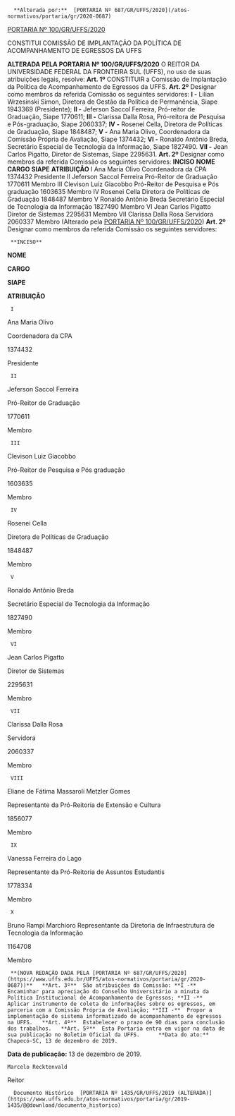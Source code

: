       **Alterada por:**  [PORTARIA Nº 687/GR/UFFS/2020](/atos-normativos/portaria/gr/2020-0687) 

  [PORTARIA Nº 100/GR/UFFS/2020](/atos-normativos/portaria/gr/2020-0100) 

   CONSTITUI COMISSÃO DE IMPLANTAÇÃO DA POLÍTICA DE ACOMPANHAMENTO DE EGRESSOS DA UFFS  

 **ALTERADA PELA PORTARIA Nº 100/GR/UFFS/2020**   O REITOR DA UNIVERSIDADE FEDERAL DA FRONTEIRA SUL (UFFS), no uso de suas atribuições legais, resolve:   **Art. 1º**  CONSTITUIR a Comissão de Implantação da Política de Acompanhamento de Egressos da UFFS. **Art. 2º**  Designar como membros da referida Comissão os seguintes servidores: **I -**  Lilian Wrzesinski Simon, Diretora de Gestão da Política de Permanência, Siape 1943369 (Presidente); **II -**  Jeferson Saccol Ferreira, Pró-reitor de Graduação, Siape 1770611; **III -**  Clarissa Dalla Rosa, Pró-reitora de Pesquisa e Pós-graduação, Siape 2060337; **IV -**  Rosenei Cella, Diretora de Políticas de Graduação, Siape 1848487; **V -**  Ana Maria Olivo, Coordenadora da Comissão Própria de Avaliação, Siape 1374432; **VI -**  Ronaldo Antônio Breda, Secretário Especial de Tecnologia da Informação, Siape 1827490. **VII -**  Jean Carlos Pigatto, Diretor de Sistemas, Siape 2295631. **Art. 2º**  Designar como membros da referida Comissão os seguintes servidores:     **INCISO**   **NOME**   **CARGO**   **SIAPE**   **ATRIBUIÇÃO**     I   Ana Maria Olivo   Coordenadora da CPA   1374432   Presidente     II   Jeferson Saccol Ferreira   Pró-Reitor de Graduação   1770611   Membro     III   Clevison Luiz Giacobbo   Pró-Reitor de Pesquisa e Pós graduação   1603635   Membro     IV   Rosenei Cella   Diretora de Políticas de Graduação   1848487   Membro     V   Ronaldo Antônio Breda   Secretário Especial de Tecnologia da Informação   1827490   Membro     VI   Jean Carlos Pigatto   Diretor de Sistemas   2295631   Membro     VII   Clarissa Dalla Rosa   Servidora   2060337   Membro     (Alterado pela [PORTARIA Nº 100/GR/UFFS/2020](https://www.uffs.edu.br/atos-normativos/portaria/gr/2020-0100))  **Art. 2º** Designar como membros da referida Comissão os seguintes servidores:

     **INCISO**

   **NOME**

   **CARGO**

   **SIAPE**

   **ATRIBUIÇÃO**

     I

   Ana Maria Olivo

   Coordenadora da CPA

   1374432

   Presidente

     II

   Jeferson Saccol Ferreira

   Pró-Reitor de Graduação

   1770611

   Membro

     III

   Clevison Luiz Giacobbo

   Pró-Reitor de Pesquisa e Pós graduação

   1603635

   Membro

     IV

   Rosenei Cella

   Diretora de Políticas de Graduação

   1848487

   Membro

     V

   Ronaldo Antônio Breda

   Secretário Especial de Tecnologia da Informação

   1827490

   Membro

     VI

   Jean Carlos Pigatto

   Diretor de Sistemas

   2295631

   Membro

     VII

   Clarissa Dalla Rosa

   Servidora

   2060337

   Membro

     VIII

   Eliane de Fátima Massaroli Metzler Gomes

   Representante da Pró-Reitoria de Extensão e Cultura

   1856077

   Membro

     IX

   Vanessa Ferreira do Lago

   Representante da Pró-Reitoria de Assuntos Estudantis

   1778334

   Membro

     X

  Bruno Rampi Marchioro  Representante da Diretoria de Infraestrutura de Tecnologia da Informação

   1164708

   Membro

     **(NOVA REDAÇÃO DADA PELA [PORTARIA Nº 687/GR/UFFS/2020](https://www.uffs.edu.br/UFFS/atos-normativos/portaria/gr/2020-0687))**   **Art. 3º**  São atribuições da Comissão: **I -**  Encaminhar para apreciação do Conselho Universitário a minuta da Política Institucional de Acompanhamento de Egressos; **II -**  Aplicar instrumento de coleta de informações sobre os egressos, em parceria com a Comissão Própria de Avaliação; **III -**  Propor a implementação de sistema informatizado de acompanhamento de egressos na UFFS.   **Art. 4º**  Estabelecer o prazo de 90 dias para conclusão dos trabalhos.   **Art. 5º**  Esta Portaria entra em vigor na data de sua publicação no Boletim Oficial da UFFS.      **Data do ato:** Chapecó-SC, 13 de dezembro de 2019.   
 **Data de publicação:**  13 de dezembro de 2019. 

    Marcelo Recktenvald   
 Reitor 

      Documento Histórico  [PORTARIA Nº 1435/GR/UFFS/2019 (ALTERADA)](https://www.uffs.edu.br/atos-normativos/portaria/gr/2019-1435/@@download/documento_historico)     
      